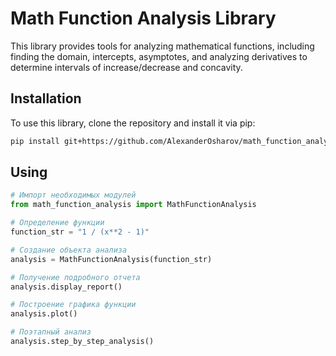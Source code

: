 # Math Function Analysis Library

This library provides tools for analyzing mathematical functions, including finding the domain, intercepts, asymptotes, and analyzing derivatives to determine intervals of increase/decrease and concavity.

## Installation

To use this library, clone the repository and install it via pip:

```bash
pip install git+https://github.com/AlexanderOsharov/math_function_analysis.git
```

## Using

```python
# Импорт необходимых модулей
from math_function_analysis import MathFunctionAnalysis

# Определение функции
function_str = "1 / (x**2 - 1)"

# Создание объекта анализа
analysis = MathFunctionAnalysis(function_str)

# Получение подробного отчета
analysis.display_report()

# Построение графика функции
analysis.plot()

# Поэтапный анализ
analysis.step_by_step_analysis()
```
